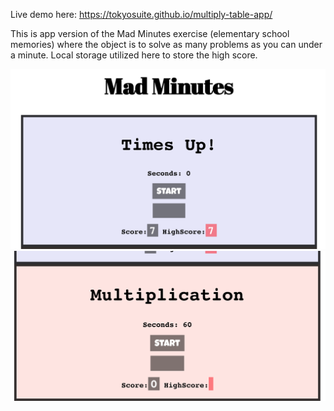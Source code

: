 Live demo here: https://tokyosuite.github.io/multiply-table-app/

This is app version of the Mad Minutes exercise (elementary school memories) where the object is to solve as many problems as you can under a minute. Local storage utilized here to store the high score. 

![App Screenshot Addition](madminutes_screenshot1.png?raw=true "App screenshot1")
![App Screenshot Multiplication](madminutes_screenshot2.png?raw=true "App screenshot2")
